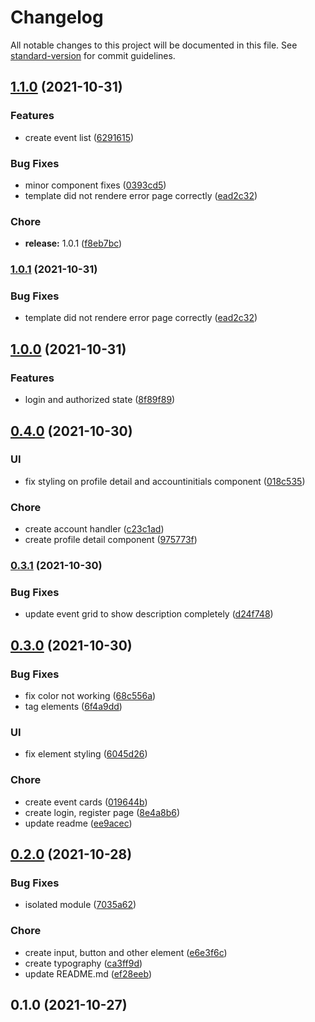 # Changelog

All notable changes to this project will be documented in this file. See [standard-version](https://github.com/conventional-changelog/standard-version) for commit guidelines.

## [1.1.0](https://github.com/KristofaJosh/Eventio/compare/v1.0.0...v1.1.0) (2021-10-31)


### Features

* create event list ([6291615](https://github.com/KristofaJosh/Eventio/commits6291615956b67e20558f617afc4732de343ea464))


### Bug Fixes

* minor component fixes ([0393cd5](https://github.com/KristofaJosh/Eventio/commits0393cd59de97a47019fe6b83d4e73a96903303b6))
* template did not rendere error page correctly ([ead2c32](https://github.com/KristofaJosh/Eventio/commitsead2c32d37261cd43df3d81b8cc3d04a67dd30d5))


### Chore

* **release:** 1.0.1 ([f8eb7bc](https://github.com/KristofaJosh/Eventio/commitsf8eb7bcc1351358403986c6b99bbb1e2b07a02bc))

### [1.0.1](https://github.com/KristofaJosh/Eventio/compare/v1.0.0...v1.0.1) (2021-10-31)


### Bug Fixes

* template did not rendere error page correctly ([ead2c32](https://github.com/KristofaJosh/Eventio/commitsead2c32d37261cd43df3d81b8cc3d04a67dd30d5))

## [1.0.0](https://github.com/KristofaJosh/Eventio/compare/v0.4.0...v1.0.0) (2021-10-31)


### Features

* login and authorized state ([8f89f89](https://github.com/KristofaJosh/Eventio/commits8f89f895f2a788e68a56244b8cdb1fa221a162fb))

## [0.4.0](https://github.com/KristofaJosh/Eventio/compare/v0.3.1...v0.4.0) (2021-10-30)


### UI

* fix styling on profile detail and accountinitials component ([018c535](https://github.com/KristofaJosh/Eventio/commits018c535472bdecdf6d67b806ba3c276f3adcfa19))


### Chore

* create account handler ([c23c1ad](https://github.com/KristofaJosh/Eventio/commitsc23c1adb644b4f0790ddc91d5683c26f40a7c598))
* create profile detail component ([975773f](https://github.com/KristofaJosh/Eventio/commits975773fbfcbc1b0fa03ba8278006584698e62059))

### [0.3.1](https://github.com/KristofaJosh/Eventio/compare/v0.3.0...v0.3.1) (2021-10-30)


### Bug Fixes

* update event grid to show description completely ([d24f748](https://github.com/KristofaJosh/Eventio/commitsd24f7481baa27febdbab25969b3f53bc1ceab204))

## [0.3.0](https://github.com/KristofaJosh/Eventio/compare/v0.2.0...v0.3.0) (2021-10-30)


### Bug Fixes

* fix color not working ([68c556a](https://github.com/KristofaJosh/Eventio/commits68c556a25192e0a8f1cc2a075c69a6ac629a0c62))
* tag elements ([6f4a9dd](https://github.com/KristofaJosh/Eventio/commits6f4a9dd1d8cbebaafb02853d4cb40d51e3bc2d53))


### UI

* fix element styling ([6045d26](https://github.com/KristofaJosh/Eventio/commits6045d26558aff596dc677adc261aee72f9b17ade))


### Chore

* create event cards ([019644b](https://github.com/KristofaJosh/Eventio/commits019644b39650245b1d88381859286a51bdd7b33f))
* create login, register page ([8e4a8b6](https://github.com/KristofaJosh/Eventio/commits8e4a8b63479a302ecf3ce8bda03626a55ca051a1))
* update readme ([ee9acec](https://github.com/KristofaJosh/Eventio/commitsee9acec6c1d551cd60125866b4ebf12c8b5ba61a))

## [0.2.0](https://github.com/KristofaJosh/Eventio/compare/v0.1.0...v0.2.0) (2021-10-28)

### Bug Fixes

-   isolated module ([7035a62](https://github.com/KristofaJosh/Eventio/commits7035a6274095f495ba39971c359cd288a0dce17e))

### Chore

-   create input, button and other element ([e6e3f6c](https://github.com/KristofaJosh/Eventio/commitse6e3f6c23a106caa5d27a98e8f2c823ee516d7a7))
-   create typography ([ca3ff9d](https://github.com/KristofaJosh/Eventio/commitsca3ff9d112f044b86395f4e39f821534dd2880f9))
-   update README.md ([ef28eeb](https://github.com/KristofaJosh/Eventio/commitsef28eeb16fd7b34de57c1a3f3a9a957362ed5873))

## 0.1.0 (2021-10-27)
